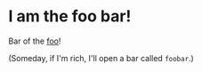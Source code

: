 # I am the foo bar!

Bar of the [foo][f]!

(Someday, if I'm rich, I'll open a bar called `foobar`.)

[f]:/foo